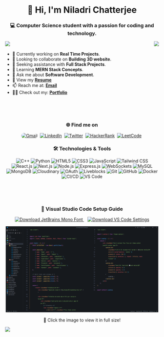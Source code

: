 <h1 align="center">👋 Hi, I'm Niladri Chatterjee</h1>
<h3 align="center">💻 Computer Science student with a passion for coding and technology.</h3>


<img src="https://readme-typing-svg.demolab.com/?lines=Design,+Build,+Scale,+Repeat...;Speed,+Security+and+Style+Delivered!;Less+Code,+More+Impact.;Real-time,+all+the+time.;Code+smart,+debug+less.;Functionality+meets+simplicity.;Smooth+performance,+clean+code.;From+idea+to+app—fast!&font=Fira%20Code&center=true&width=850&height=50&color=32CD32&vCenter=true&pause=1500&size=28&repeat=true" />


<img align="right" src="http://github-profile-summary-cards.vercel.app/api/cards/stats?username=niladri-1&theme=2077" height="200em"  />

- 🔭 Currently working on <b>Real Time Projects</b>.
- 👯 Looking to collaborate on <b>Building 3D website</b>.
- 🤝 Seeking assistance with <b>Full Stack Projects</b>.
- 🌱 Learning <b>MERN Stack Concepts</b>.
- 💬 Ask me about <b>Software Development</b>.
- 📄 View my <b><a target="_blank" href="https://drive.google.com/file/d/1zKa2yqWijwSHUmjb-g8xvNQSGa3O692s/view?pli=1">Resume</a></b>
- 📫 Reach me at: <b><a target="_blank" href="mailto:code.niladri@gmail.com">Email</a></b>
- 👨‍💻 Check out my: <b><a target="_blank" href="https://niladri1.vercel.app">Portfolio</a></b>

<br><br><br>

<h3 align="center">🌐 Find me on</h3>
<p align="center">
  <a target="_blank" href="mailto:code.niladri@gmail.com"><img src="https://img.shields.io/badge/-Gmail-D14836?style=for-the-badge&logo=gmail&logoColor=white" alt="Gmail" style="border-radius: 15px;"></a>&nbsp;
  <a target="_blank" href="https://www.linkedin.com/in/niladri1" target="_blank"><img src="https://img.shields.io/badge/LinkedIn-0A66C2?style=for-the-badge&logo=linkedin&logoColor=white" alt="LinkedIn" ></a>&nbsp;
  <a target="_blank" href="https://twitter.com/niladri_01" target="_blank"><img src="https://img.shields.io/badge/Twitter-1DA1F2?style=for-the-badge&logo=twitter&logoColor=white" alt="Twitter" ></a>&nbsp;
  <a target="_blank" href="https://www.hackerrank.com/profile/niladri1" target="_blank"><img src="https://img.shields.io/badge/HackerRank-208a46?style=for-the-badge&logo=hackerrank&logoColor=black" alt="HackerRank" ></a>&nbsp;
  <a target="_blank" href="https://leetcode.com/u/niladri1/" target="_blank"><img src="https://img.shields.io/badge/LeetCode-FF8C00?style=for-the-badge&logo=leetcode&logoColor=white" alt="LeetCode" ></a>&nbsp;
</p>

<h3 align="center">🛠️ Technologies & Tools</h3>
<p align="center">
  <img src="https://img.shields.io/badge/C++-%2300599C.svg?style=for-the-badge&logo=c%2B%2B&logoColor=white" alt="C++">
  <img src="https://img.shields.io/badge/Python-%231E415E?style=for-the-badge&logo=python&logoColor=%23FFD43B" alt="Python">
  <img src="https://img.shields.io/badge/HTML5-%23C13514.svg?style=for-the-badge&logo=html5&logoColor=white" alt="HTML5">
  <img src="https://img.shields.io/badge/CSS3-%233573A6.svg?style=for-the-badge&logo=css3&logoColor=white" alt="CSS3">
  <img src="https://img.shields.io/badge/JavaScript-%23F7B93E.svg?style=for-the-badge&logo=javascript&logoColor=black" alt="JavaScript">
  <img src="https://img.shields.io/badge/TailwindCSS-%230D9488.svg?style=for-the-badge&logo=tailwind-css&logoColor=white" alt="Tailwind CSS">
  <img src="https://img.shields.io/badge/React-%23149ECA.svg?style=for-the-badge&logo=react&logoColor=black" alt="React.js">
  <img src="https://img.shields.io/badge/Next.js-%23000000.svg?style=for-the-badge&logo=next.js&logoColor=white" alt="Next.js">
  <img src="https://img.shields.io/badge/Node.js-%23359341.svg?style=for-the-badge&logo=node.js&logoColor=white" alt="Node.js">
  <img src="https://img.shields.io/badge/Express.js-%23232323.svg?style=for-the-badge&logo=express&logoColor=white" alt="Express.js">
  <img src="https://img.shields.io/badge/WebSockets-%23FF7B00.svg?style=for-the-badge&logo=socket.io&logoColor=white" alt="WebSockets">
  <img src="https://img.shields.io/badge/MySQL-%234479A1.svg?style=for-the-badge&logo=mysql&logoColor=black" alt="MySQL">
  <img src="https://img.shields.io/badge/MongoDB-%2347A248.svg?style=for-the-badge&logo=mongodb&logoColor=white" alt="MongoDB">
  <img src="https://img.shields.io/badge/Cloudinary-%23F2801E.svg?style=for-the-badge&logo=cloudinary&logoColor=black" alt="Cloudinary">
  <img src="https://img.shields.io/badge/OAuth-%232C8BC6.svg?style=for-the-badge&logo=auth0&logoColor=white" alt="OAuth">
  <img src="https://img.shields.io/badge/Liveblocks-%23000000.svg?style=for-the-badge&logoColor=white" alt="Liveblocks">
  <img src="https://img.shields.io/badge/Git-%23E84E31.svg?style=for-the-badge&logo=git&logoColor=white" alt="Git">
  <img src="https://img.shields.io/badge/GitHub-%23171717.svg?style=for-the-badge&logo=github&logoColor=white" alt="GitHub">
  <img src="https://img.shields.io/badge/Docker-%23176D65.svg?style=for-the-badge&logo=docker&logoColor=white" alt="Docker">
  <img src="https://img.shields.io/badge/CI%2FCD-%232A5FCD.svg?style=for-the-badge&logo=github-actions&logoColor=white" alt="CI/CD">
  <img src="https://img.shields.io/badge/VS_Code-%23007ACC?style=for-the-badge&logo=visual-studio-code&logoColor=white" alt="VS Code">
</p>
<br><br><br>

<h3 align="center">🚀 Visual Studio Code Setup Guide</h3>
<p align="center">
<a href="https://github.com/niladri-1/niladri-1/raw/main/JetBrainsMono-Regular.ttf" download>
    <img src="https://img.shields.io/badge/Download%20JetBrains%20Font-%23800080.svg?style=for-the-badge&logo=download&logoColor=white" alt="Download JetBrains Mono Font">
  </a>
  &nbsp;&nbsp;
  <a target="_blank" href="https://github.com/niladri-1/niladri-1/blob/main/settings.json" download>
  <img src="https://img.shields.io/badge/Get%20VS%20Code%20JSON-%23008080.svg?style=for-the-badge&logo=visual-studio-code&logoColor=white" alt="Download VS Code Settings">
  </a>
</p>

<p align="center">
  <img src="https://raw.githubusercontent.com/niladri-1/niladri-1/refs/heads/main/VS_Code_demo.png" width="500px">
</p>
<p align="center">📌 Click the image to view it in full size!</p>


<img src="https://raw.githubusercontent.com/Trilokia/Trilokia/379277808c61ef204768a61bbc5d25bc7798ccf1/bottom_header.svg" />
